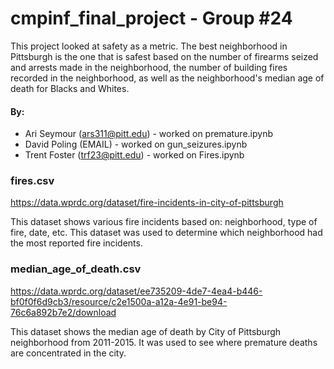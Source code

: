 # cmpinf_final_project - Group #24

This project looked at safety as a metric.  The best neighborhood in Pittsburgh is the one that is safest based on the number of firearms seized and arrests made in the neighborhood, the number of building fires recorded in the neighborhood, as well as the neighborhood's median age of death for Blacks and Whites.  

#### By:
* Ari Seymour (ars311@pitt.edu) - worked on premature.ipynb
* David Poling (EMAIL) - worked on gun_seizures.ipynb
* Trent Foster (trf23@pitt.edu) - worked on Fires.ipynb


### fires.csv

https://data.wprdc.org/dataset/fire-incidents-in-city-of-pittsburgh

This dataset shows various fire incidents based on: neighborhood, type of fire, date, etc. This dataset was used to determine which neighborhood had the most reported fire incidents.

### median_age_of_death.csv

 https://data.wprdc.org/dataset/ee735209-4de7-4ea4-b446-bf0f0f6d9cb3/resource/c2e1500a-a12a-4e91-be94-76c6a892b7e2/download
 
 This dataset shows the median age of death by City of Pittsburgh neighborhood from 2011-2015.  It was used to see where premature deaths are concentrated in the city.
